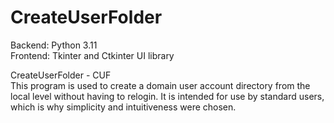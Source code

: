 # CreateUserFolder

Backend: Python 3.11<br>
Frontend: Tkinter and Ctkinter UI library

CreateUserFolder - CUF <br>
This program is used to create a domain user account directory from the local level without having to relogin.
It is intended for use by standard users, which is why simplicity and intuitiveness were chosen.


